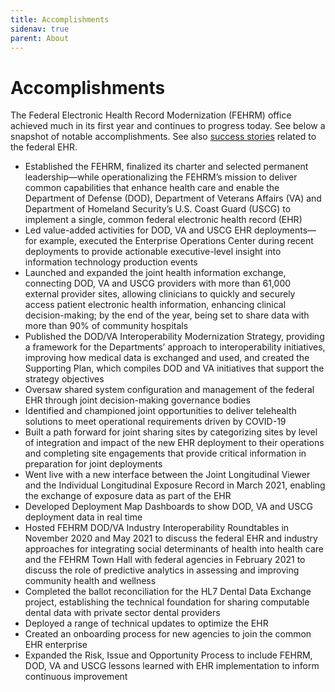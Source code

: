 ```yaml
---
title: Accomplishments
sidenav: true
parent: About
---
```

# Accomplishments

The Federal Electronic Health Record Modernization (FEHRM) office achieved much in its first year and continues to progress today. See below a snapshot of notable accomplishments. See also [success stories](/success-stories) related to the federal EHR.

* Established the FEHRM, finalized its charter and selected permanent leadership—while operationalizing the FEHRM’s mission to deliver common capabilities that enhance health care and enable the Department of Defense (DOD), Department of Veterans Affairs (VA) and Department of Homeland Security’s U.S. Coast Guard (USCG) to implement a single, common federal electronic health record (EHR)
* Led value-added activities for DOD, VA and USCG EHR deployments—for example, executed the Enterprise Operations Center during recent deployments to provide actionable executive-level insight into information technology production events
* Launched and expanded the joint health information exchange, connecting DOD, VA and USCG providers with more than 61,000 external provider sites, allowing clinicians to quickly and securely access patient electronic health information, enhancing clinical decision-making; by the end of the year, being set to share data with more than 90% of community hospitals
* Published the DOD/VA Interoperability Modernization Strategy, providing a framework for the Departments’ approach to interoperability initiatives, improving how medical data is exchanged and used, and created the Supporting Plan, which compiles DOD and VA initiatives that support the strategy objectives
* Oversaw shared system configuration and management of the federal EHR through joint decision-making governance bodies
* Identified and championed joint opportunities to deliver telehealth solutions to meet operational requirements driven by COVID-19
* Built a path forward for joint sharing sites by categorizing sites by level of integration and impact of the new EHR deployment to their operations and completing site engagements that provide critical information in preparation for joint deployments
* Went live with a new interface between the Joint Longitudinal Viewer and the Individual Longitudinal Exposure Record in March 2021, enabling the exchange of exposure data as part of the EHR
* Developed Deployment Map Dashboards to show DOD, VA and USCG deployment data in real time
* Hosted FEHRM DOD/VA Industry Interoperability Roundtables in November 2020 and May 2021 to discuss the federal EHR and industry approaches for integrating social determinants of health into health care and the FEHRM Town Hall with federal agencies in February 2021 to discuss the role of predictive analytics in assessing and improving community health and wellness
* Completed the ballot reconciliation for the HL7 Dental Data Exchange project, establishing the technical foundation for sharing computable dental data with private sector dental providers
* Deployed a range of technical updates to optimize the EHR  
* Created an onboarding process for new agencies to join the common EHR enterprise
* Expanded the Risk, Issue and Opportunity Process to include FEHRM, DOD, VA and USCG lessons learned with EHR implementation to inform continuous improvement